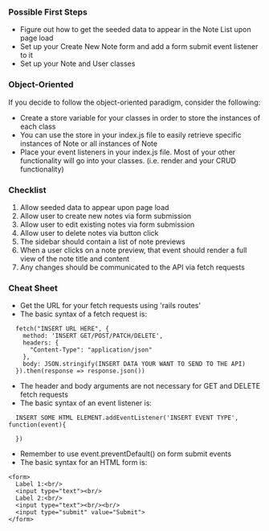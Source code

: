 ### Possible First Steps

* Figure out how to get the seeded data to appear in the Note List upon page load
* Set up your Create New Note form and add a form submit event listener to it
* Set up your Note and User classes


### Object-Oriented

If you decide to follow the object-oriented paradigm, consider the following:

  * Create a store variable for your classes in order to store the instances of each class
  * You can use the store in your index.js file to easily retrieve specific instances of Note or all instances of Note
  * Place your event listeners in your index.js file. Most of your other functionality will go into your classes. (i.e. render and your CRUD functionality)

### Checklist

1. Allow seeded data to appear upon page load
2. Allow user to create new notes via form submission
3. Allow user to edit existing notes via form submission
4. Allow user to delete notes via button click
5. The sidebar should contain a list of note previews
6. When a user clicks on a note preview, that event should render a full view of the note title and content
7. Any changes should be communicated to the API via fetch requests

### Cheat Sheet

* Get the URL for your fetch requests using 'rails routes'
* The basic syntax of a fetch request is:

```
  fetch("INSERT URL HERE", {
    method: 'INSERT GET/POST/PATCH/DELETE',
    headers: {
      "Content-Type": "application/json"
    },
    body: JSON.stringify(INSERT DATA YOUR WANT TO SEND TO THE API)
  }).then(response => response.json())
```

* The header and body arguments are not necessary for GET and DELETE fetch requests
* The basic syntax of an event listener is:

```
  INSERT SOME HTML ELEMENT.addEventListener('INSERT EVENT TYPE', function(event){

  })
```

* Remember to use event.preventDefault() on form submit events
* The basic syntax for an HTML form is:

```
<form>
  Label 1:<br/>
  <input type="text"><br/>
  Label 2:<br/>
  <input type="text"><br/><br/>
  <input type="submit" value="Submit">
</form>
```
